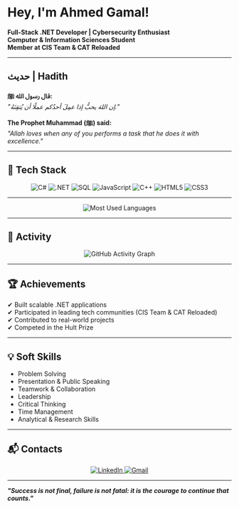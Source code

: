 # Hey, I'm Ahmed Gamal!

**Full-Stack .NET Developer | Cybersecurity Enthusiast**  
**Computer & Information Sciences Student**  
**Member at CIS Team & CAT Reloaded**  

------

##  حديث | Hadith  

**قال رسول الله ﷺ:**  
_"إن اللهَ يحبُّ إذا عمِلَ أحدُكم عملًا أن يُتقِنَهُ."_  
  

**The Prophet Muhammad (ﷺ) said:**  
*"Allah loves when any of you performs a task that he does it with excellence."*  




---


## 🚀 Tech Stack  
<p align="center">
  <img src="https://img.shields.io/badge/C%23-239120?style=for-the-badge&logo=c-sharp&logoColor=white" alt="C#" />
  <img src="https://img.shields.io/badge/.NET-512BD4?style=for-the-badge&logo=dotnet&logoColor=white" alt=".NET" />
  <img src="https://img.shields.io/badge/SQL-4479A1?style=for-the-badge&logo=postgresql&logoColor=white" alt="SQL" />
  <img src="https://img.shields.io/badge/JavaScript-F7DF1E?style=for-the-badge&logo=javascript&logoColor=black" alt="JavaScript" />
  <img src="https://img.shields.io/badge/C++-00599C?style=for-the-badge&logo=c%2B%2B&logoColor=white" alt="C++" />
  <img src="https://img.shields.io/badge/HTML5-E34F26?style=for-the-badge&logo=html5&logoColor=white" alt="HTML5" />
  <img src="https://img.shields.io/badge/CSS3-1572B6?style=for-the-badge&logo=css3&logoColor=white" alt="CSS3" />
</p>  

---

 
<p align="center">
  
  <img src="https://github-readme-stats.vercel.app/api/top-langs/?username=AhmedGamaal&layout=compact&theme=radical&langs_count=6" alt="Most Used Languages" />
</p>  

---

## 📅 Activity  
<p align="center">
  <img src="https://github-readme-activity-graph.vercel.app/graph?username=AhmedGamaal&theme=github-dark&area=true" alt="GitHub Activity Graph" />
</p>



---

## 🏆 Achievements  
✔ Built scalable .NET applications  
✔ Participated in leading tech communities (CIS Team & CAT Reloaded)  
✔ Contributed to real-world projects  
✔ Competed in the Hult Prize  

---

## 💡 Soft Skills  
- Problem Solving  
- Presentation & Public Speaking  
- Teamwork & Collaboration  
- Leadership  
- Critical Thinking  
- Time Management  
- Analytical & Research Skills  

---

## 📬 Contacts  
<p align="center">
  <a href="https://www.linkedin.com/in/ahmedgamal111/">
    <img src="https://img.shields.io/badge/LinkedIn-0077B5?style=for-the-badge&logo=linkedin&logoColor=white" alt="LinkedIn" />
  </a>
  <a href="mailto:ahmedgamal3052005@gmail.com">
    <img src="https://img.shields.io/badge/Gmail-D14836?style=for-the-badge&logo=gmail&logoColor=white" alt="Gmail" />
  </a>
</p>  

---

**_"Success is not final, failure is not fatal: it is the courage to continue that counts."_**  

  
